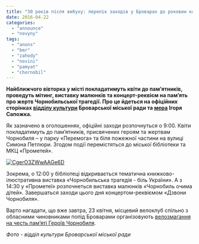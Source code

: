 ```yaml
---
title: "30 років після вибуху: перелік заходів у Броварах до роковин катастрофи на ЧАЕС"
date: 2016-04-22
categories: 
  - "announce"
  - "novyny"
tags: 
  - "anons"
  - "bmr"
  - "zahody"
  - "novini"
  - "pamyat"
  - "chornobil"
---
```


**Найближчого вівторка у місті покладатимуть квіти до пам’ятників, проведуть мітинг, виставку малюнків та концерт-реквієм на пам’ять про жертв Чорнобильської трагедії. Про це йдеться на офіційних сторінках [відділу культури](https://www.facebook.com/events/1720877124794950/) Броварської міської ради та [мера](https://twitter.com/i_sapozhko/status/722734538900783104) Ігоря Сапожка.**

Як зазначено в оголошеннях, офіційні заходи розпочнуться о 9:00. Квіти покладатимуть до пам’ятників, присвячених героям та жертвам Чорнобиля – у парку «Перемога» та біля пожежної частини на вулиці Симона Петлюри. Згодом події перемістяться до міської бібліотеки та МКЦ «Прометей».

[![CgerO3ZWwAAGe6D](https://mpz.brovary.org/wp-content/uploads/2016/04/CgerO3ZWwAAGe6D.jpg)](https://mpz.brovary.org/wp-content/uploads/2016/04/CgerO3ZWwAAGe6D.jpg)

Зокрема, о 12:00 у бібліотеці відкривається тематична книжково-ілюстративна виставка «Чорнобильська трагедія - біль України». А з 14:30 у «Прометеї» розпочнеться виставка малюнків «Чорнобиль очима дітей». Завершаться заходи цього дня концертом-реквіємом «Дзвони Чорнобиля».

Варто нагадати, що вже завтра, 23 квітня, місцевий велоклуб спільно з обласними чиновниками попід Броварами організовують [велозмагання на честь пам’яті Героїв Чорнобиля](https://mpz.brovary.org/u-subotu-v-brovarah-velozmagannya-na-chest-geroyiv-chornobylya/).

_Фото - відділ культури Броварської міської ради_

